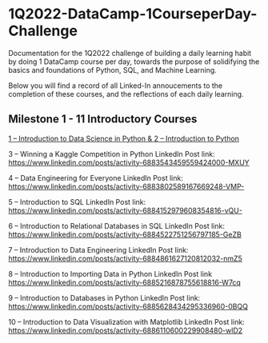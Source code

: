 # 1Q2022-DataCamp-1CourseperDay-Challenge
Documentation for the 1Q2022 challenge of building a daily learning habit by doing 1 DataCamp course per day, towards the purpose of solidifying the basics and foundations of Python, SQL, and Machine Learning.

Below you will find a record of all Linked-In annoucements to the completion of these courses, and the reflections of each daily learning.

## Milestone 1 - 11 Introductory Courses

[1 – Introduction to Data Science in Python & 2 – Introduction to Python](https://www.linkedin.com/posts/activity-6883072650298613760-GdCm)

3 – Winning a Kaggle Competition in Python
LinkedIn Post link: https://www.linkedin.com/posts/activity-6883543459559424000-MXUY

4 – Data Engineering for Everyone
LinkedIn Post link: https://www.linkedin.com/posts/activity-6883802589167669248-VMP-

5 – Introduction to SQL
LinkedIn Post link: https://www.linkedin.com/posts/activity-6884152979608354816-vQU-

6 – Introduction to Relational Databases in SQL
LinkedIn Post link: https://www.linkedin.com/posts/activity-6884522751256797185-GeZB

7 – Introduction to Data Engineering
LinkedIn Post link: https://www.linkedin.com/posts/activity-6884861627120812032-nmZ5

8 – Introduction to Importing Data in Python
LinkedIn Post link https://www.linkedin.com/posts/activity-6885216878755618816-W7cq


9 – Introduction to Databases in Python
LinkedIn Post link: https://www.linkedin.com/posts/activity-6885628434295336960-0BQQ


10 – Introduction to Data Visualization with Matplotlib
LinkedIn Post link: https://www.linkedin.com/posts/activity-6886110600229908480-wlD2
